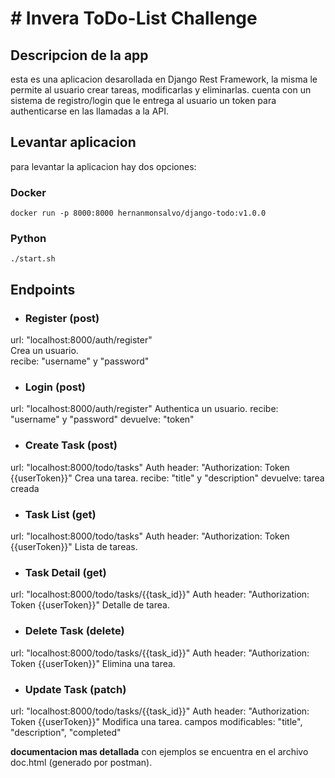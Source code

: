 # # Invera ToDo-List Challenge

## Descripcion de la app

esta es una aplicacion desarollada en Django Rest Framework, la misma le permite al usuario crear tareas, modificarlas y eliminarlas. cuenta con un sistema de registro/login que le entrega al usuario un token para authenticarse en las llamadas a la API.

## Levantar aplicacion
para levantar la aplicacion hay dos opciones:

### Docker
`docker run -p 8000:8000 hernanmonsalvo/django-todo:v1.0.0`

### Python
`./start.sh`

## Endpoints

- ### Register (post)
 url: "localhost:8000/auth/register"  
 Crea un usuario.  
 recibe: "username" y "password"  

- ### Login  (post)
 url: "localhost:8000/auth/register"
 Authentica un usuario.
 recibe: "username" y "password"
 devuelve: "token"

- ### Create Task  (post)
 url: "localhost:8000/todo/tasks"
 Auth header: "Authorization: Token {{userToken}}"
 Crea una tarea.
 recibe: "title" y "description"
 devuelve: tarea creada

- ### Task List  (get)
 url: "localhost:8000/todo/tasks"
 Auth header: "Authorization: Token {{userToken}}"
 Lista de tareas.

- ### Task Detail  (get)
 url: "localhost:8000/todo/tasks/{{task_id}}"
 Auth header: "Authorization: Token {{userToken}}"
 Detalle de tarea.

- ### Delete Task  (delete)
 url: "localhost:8000/todo/tasks/{{task_id}}"
 Auth header: "Authorization: Token {{userToken}}"
 Elimina una tarea.

- ### Update Task  (patch)
 url: "localhost:8000/todo/tasks/{{task_id}}"
 Auth header: "Authorization: Token {{userToken}}"
 Modifica una tarea.
 campos modificables: "title", "description", "completed"


**documentacion mas detallada** con ejemplos se encuentra en el archivo doc.html (generado por postman).
